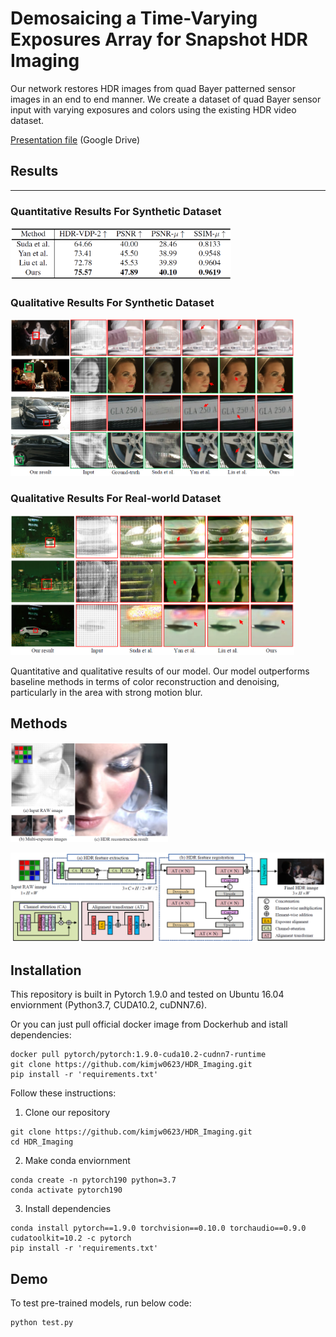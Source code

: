 # Demosaicing a Time-Varying Exposures Array for Snapshot HDR Imaging

Our network restores HDR images from quad Bayer patterned sensor images in an end to end manner.
We create a dataset of quad Bayer sensor input with varying exposures and colors using the existing HDR video dataset.

[Presentation file](https://drive.google.com/file/d/1sJswcXjly7GI8QgXUr1gs9F5Adcq33TW/view?usp=share_link) (Google Drive)

## Results
---

### Quantitative Results For Synthetic Dataset

<img src="static/quantitative_syn.PNG" width="70%" height="50%" title="quantitative_syn"></img>

### Qualitative Results For Synthetic Dataset

<img src="static/qualitative_syn.PNG" width="90%" height="50%" title="qualitative_syn"></img>

### Qualitative Results For Real-world Dataset

<img src="static/qualitative_real.PNG" width="90%" height="50%" title="qualitative_real"></img>

Quantitative and qualitative results of our model. Our model outperforms baseline methods in terms of color reconstruction and denoising, particularly in the area with strong motion blur.

## Methods

<img src="static/teaser.PNG" width="50%" height="50%" title="teaser"></img>

<img src="static/network.PNG" width="100%" height="50%" title="network"></img>

## Installation

This repository is built in Pytorch 1.9.0 and tested on Ubuntu 16.04 enviornment (Python3.7, CUDA10.2, cuDNN7.6).

Or you can just pull official docker image from Dockerhub and istall dependencies:
```
docker pull pytorch/pytorch:1.9.0-cuda10.2-cudnn7-runtime
git clone https://github.com/kimjw0623/HDR_Imaging.git
pip install -r 'requirements.txt'
```

Follow these instructions:
1. Clone our repository
```
git clone https://github.com/kimjw0623/HDR_Imaging.git
cd HDR_Imaging
```

2. Make conda enviornment
```
conda create -n pytorch190 python=3.7
conda activate pytorch190
```

3. Install dependencies
```
conda install pytorch==1.9.0 torchvision==0.10.0 torchaudio==0.9.0 cudatoolkit=10.2 -c pytorch
pip install -r 'requirements.txt'
```

## Demo
To test pre-trained models, run below code:
```
python test.py
```
